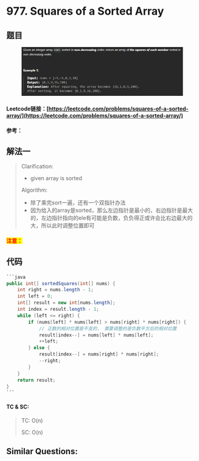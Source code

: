 # 977. Squares of a Sorted Array

## 题目

<figure><img src=".gitbook/assets/image.png" alt=""><figcaption></figcaption></figure>

#### Leetcode链接：[https://leetcode.com/problems/squares-of-a-sorted-array/](https://leetcode.com/problems/squares-of-a-sorted-array/)

#### 参考：

## 解法一

> Clarification:&#x20;
>
> * given array is sorted
>
> Algorithm:&#x20;
>
> * 除了乘完sort一遍，还有一个双指针办法
> * 因为给入的array是sorted，那么左边指针是最小的，右边指针是最大的，左边指针指向的ele有可能是负数，负负得正或许会比右边最大的大，所以此时调整位置即可

#### <mark style="color:red;">注意：</mark>

## 代码

````java
```java
public int[] sortedSquares(int[] nums) {
    int right = nums.length - 1;
    int left = 0;
    int[] result = new int[nums.length];
    int index = result.length - 1;
    while (left <= right) {
        if (nums[left] * nums[left] > nums[right] * nums[right]) {
            // 正数的相对位置是不变的， 需要调整的是负数平方后的相对位置
            result[index--] = nums[left] * nums[left];
            ++left;
        } else {
            result[index--] = nums[right] * nums[right];
            --right;
        }
    }
    return result;
}
```
````

#### TC & SC:&#x20;

> TC: O(n)
>
> SC: O(n)

## **Similar Questions:**&#x20;
